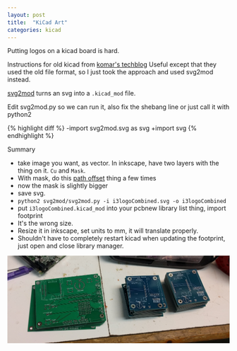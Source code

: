 ```yaml
---
layout: post
title:  "KiCad Art"
categories: kicad
---
```


Putting logos on a kicad board is hard.


<!--excerpt-->

Instructions for old kicad from [komar's techblog](http://blog.komar.be/making-pcb-artwork-in-kicad/)
Useful except that they used the old file format, so I just took the approach and used svg2mod instead.

[svg2mod](https://github.com/mtl/svg2mod) turns an svg into a `.kicad_mod` file.

Edit svg2mod.py so we can run it, also fix the shebang line or just call it with python2

{% highlight diff %}
-import svg2mod.svg as svg
+import svg
{% endhighlight %}


Summary
* take image you want, as vector. In inkscape, have two layers with the thing on it. `Cu` and `Mask`.
* With mask, do this [path offset](https://community.glowforge.com/t/inkscape-tutorial-for-creating-an-offset-path/2893) thing a few times
* now the mask is slightly bigger
* save svg.
* `python2 svg2mod/svg2mod.py -i i3logoCombined.svg -o i3logoCombined`
* put `i3logoCombined.kicad_mod` into your pcbnew library list thing, import footprint
* It's the wrong size.
* Resize it in inkscape, set units to mm, it will translate properly.
* Shouldn't have to completely restart kicad when updating the footprint, just open and close library manager.

<a href="/images/kicad-art/board-art.jpg"><img src="/images/kicad-art/board-art.jpg" alt="some boards with art"></a>
